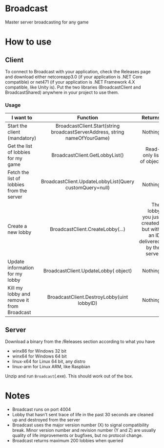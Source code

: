 # Broadcast
Master server broadcasting for any game

# How to use

## Client
To connect to Broadcast with your application, check the Releases page and download either netcoreapp3.0 (if your application is .NET Core compatible) or net471 (if your application is .NET Framework 4.X compatible, like Unity is).
Put the two libraries (BroadcastClient and BroadcastShared) anywhere in your project to use them.

### Usage 
| I want to        | Function           | Returns  |
| ------------- |:-------------:| -----:|
| Start the client (mandatory)      | BroadcastClient.Start(string broadcastServerAddress, string nameOfYourGame) | Nothing |
| Get the list of lobbies for my game   | BroadcastClient.GetLobbyList() | Read-only list of <Lobby> object 
| Fetch the list of lobbies from the server   | BroadcastClient.UpdateLobbyList(Query customQuery=null) | Nothing |
| Create a new lobby      | BroadcastClient.CreateLobby(...) | The lobby you just created, but with an ID delivered by the server |
| Update information for my lobby | BroadcastClient.UpdateLobby(<Lobby> object) | Nothing |
| Kill my lobby and remove it from Broadcast | BroadcastClient.DestroyLobby(uint lobbyID) | Nothing |
 
## Server
Download a binary from the /Releases section according to what you have
- winx86 for Windows 32 bit
- winx64 for Windows 64 bit
- linux-x64 for Linux 64 bit, any distro
- linux-arm for Linux ARM, like Raspbian

Unzip and run `Broadcast`(.exe). This should work out of the box.

# Notes
- Broadcast runs on port 4004
- Lobby that hasn't sent trace of life in the past 30 seconds are cleaned up and destroyed from the server
- Broadcast uses the major version number (X) to signal compatibility break. Minor version number and revision number (Y and Z) are usually quality of life improvements or bugfixes, but no protocol change.
- Broadcast returns maximum 200 lobbies when queried
